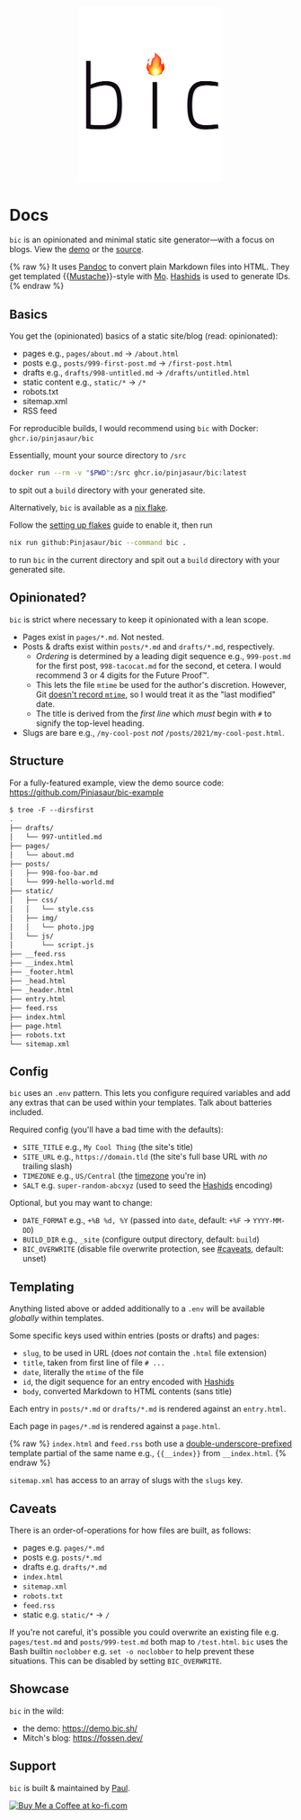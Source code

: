 <div align="center">
  <img width="256" src="logo.png" alt="bic">
</div>

# Docs

`bic` is an opinionated and minimal static site generator&mdash;with a focus on
blogs. View the [demo] or the [source].

{% raw %}
It uses [Pandoc] to convert plain Markdown files into HTML. They get templated
{{[Mustache]}}-style with [Mo]. [Hashids] is used to generate IDs.
{% endraw %}

## Basics

You get the (opinionated) basics of a static site/blog (read: opinionated):

- pages e.g., `pages/about.md` &rarr; `/about.html`
- posts e.g., `posts/999-first-post.md` &rarr; `/first-post.html`
- drafts e.g., `drafts/998-untitled.md` &rarr; `/drafts/untitled.html`
- static content e.g., `static/*` &rarr; `/*`
- robots.txt
- sitemap.xml
- RSS feed

For reproducible builds, I would recommend using `bic` with Docker: `ghcr.io/pinjasaur/bic`

Essentially, mount your source directory to `/src`

```bash
docker run --rm -v "$PWD":/src ghcr.io/pinjasaur/bic:latest
```

to spit out a `build` directory with your generated site.

Alternatively, `bic` is available as a [nix flake].

Follow the [setting up flakes] guide to enable it, then run 

```bash
nix run github:Pinjasaur/bic --command bic .
```

to run `bic` in the current directory and spit out a `build` directory with your
generated site.
 

## Opinionated?

`bic` is strict where necessary to keep it opinionated with a lean scope.

- Pages exist in `pages/*.md`. Not nested.
- Posts & drafts exist within `posts/*.md` and `drafts/*.md`, respectively.
    - _Ordering_ is determined by a leading digit sequence e.g., `999-post.md`
    for the first post, `998-tacocat.md` for the second, et cetera. I would
    recommend 3 or 4 digits for the Future Proof&trade;.
    - This lets the file `mtime` be used for the author's discretion. However,
    Git [doesn't record `mtime`][mtime], so I would treat it as the "last
    modified" date.
    - The title is derived from the _first line_ which _must_ begin with `#` to
    signify the top-level heading.
- Slugs are bare e.g., `/my-cool-post` _not_ `/posts/2021/my-cool-post.html`.

## Structure

For a fully-featured example, view the demo source code: <https://github.com/Pinjasaur/bic-example>

```
$ tree -F --dirsfirst
.
├── drafts/
│   └── 997-untitled.md
├── pages/
│   └── about.md
├── posts/
│   ├── 998-foo-bar.md
│   └── 999-hello-world.md
├── static/
│   ├── css/
│   │   └── style.css
│   ├── img/
│   │   └── photo.jpg
│   └── js/
│       └── script.js
├── __feed.rss
├── __index.html
├── _footer.html
├── _head.html
├── _header.html
├── entry.html
├── feed.rss
├── index.html
├── page.html
├── robots.txt
└── sitemap.xml
```

## Config

`bic` uses an `.env` pattern. This lets you configure required variables and add
any extras that can be used within your templates. Talk about batteries included.

Required config (you'll have a bad time with the defaults):

- `SITE_TITLE` e.g., `My Cool Thing` (the site's title)
- `SITE_URL` e.g., `https://domain.tld` (the site's full base URL with _no_ trailing slash)
- `TIMEZONE` e.g., `US/Central` (the [timezone] you're in)
- `SALT` e.g. `super-random-abcxyz` (used to seed the [Hashids] encoding)

Optional, but you may want to change:

- `DATE_FORMAT` e.g., `+%B %d, %Y` (passed into `date`, default: `+%F` &rarr; `YYYY-MM-DD`)
- `BUILD_DIR` e.g., `_site` (configure output directory, default: `build`)
- `BIC_OVERWRITE` (disable file overwrite protection, see [#caveats](#caveats), default: unset)

## Templating

Anything listed above or added additionally to a `.env` will be available
_globally_ within templates.

Some specific keys used within entries (posts or drafts) and pages:

- `slug`, to be used in URL (does _not_ contain the `.html` file extension)
- `title`, taken from first line of file `# ...`
- `date`, literally the `mtime` of the file
- `id`, the digit sequence for an entry encoded with [Hashids]
- `body`, converted Markdown to HTML contents (sans title)

Each entry in `posts/*.md` or `drafts/*.md` is rendered against an `entry.html`.

Each page in `pages/*.md` is rendered against a `page.html`.

{% raw %}
`index.html` and `feed.rss` both use a [double-underscore-prefixed] template
partial of the same name e.g., `{{__index}}` from `__index.html`.
{% endraw %}

`sitemap.xml` has access to an array of slugs with the `slugs` key.

## Caveats

There is an order-of-operations for how files are built, as follows:

- pages e.g. `pages/*.md`
- posts e.g. `posts/*.md`
- drafts e.g. `drafts/*.md`
- `index.html`
- `sitemap.xml`
- `robots.txt`
- `feed.rss`
- static e.g. `static/*` &rarr; `/`

If you're not careful, it's possible you could overwrite an existing
file e.g. `pages/test.md` and `posts/999-test.md` both map to `/test.html`. `bic`
uses the Bash builtin `noclobber` e.g. `set -o noclobber` to help prevent these
situations. This can be disabled by setting `BIC_OVERWRITE`.

## Showcase

`bic` in the wild:

- the demo: <https://demo.bic.sh/>
- Mitch's blog: <https://fossen.dev/>

## Support

`bic` is built & maintained by [Paul].

<a href='https://ko-fi.com/X8X23K1V6' target='_blank'><img height='36' style='border:0px;height:36px;' src='https://cdn.ko-fi.com/cdn/kofi1.png?v=3' border='0' alt='Buy Me a Coffee at ko-fi.com' /></a>

[Pandoc]: https://pandoc.org/
[Mustache]: https://mustache.github.io/mustache.5.html
[Mo]: https://github.com/tests-always-included/mo
[Hashids]: https://hashids.org/
[nix flake]: https://www.tweag.io/blog/2020-05-25-flakes
[setting up flakes]: https://nixos.wiki/wiki/Flakes
[double-underscore-prefixed]: https://paul.af/applying-hungarian-notation-to-mustache-partials
[demo]: https://demo.bic.sh/
[source]: https://github.com/Pinjasaur/bic
[mtime]: https://stackoverflow.com/questions/1964470/whats-the-equivalent-of-subversions-use-commit-times-for-git/1964508#1964508
[timezone]: https://en.wikipedia.org/wiki/List_of_tz_database_time_zones
[Paul]: https://paulisaweso.me/
